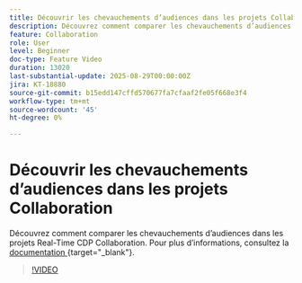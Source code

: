 ```yaml
---
title: Découvrir les chevauchements d’audiences dans les projets Collaboration
description: Découvrez comment comparer les chevauchements d’audiences dans les projets Real-Time CDP Collaboration.
feature: Collaboration
role: User
level: Beginner
doc-type: Feature Video
duration: 13020
last-substantial-update: 2025-08-29T00:00:00Z
jira: KT-18880
source-git-commit: b15edd147cffd570677fa7cfaaf2fe05f668e3f4
workflow-type: tm+mt
source-wordcount: '45'
ht-degree: 0%

---
```



# Découvrir les chevauchements d’audiences dans les projets Collaboration

Découvrez comment comparer les chevauchements d’audiences dans les projets Real-Time CDP Collaboration. Pour plus d’informations, consultez la [ documentation ](https://experienceleague.adobe.com/fr/docs/real-time-cdp-collaboration/using/collaborate/discover){target="_blank"}.

>[!VIDEO](https://video.tv.adobe.com/v/3471691/?learn=on&enablevpops&captions=fre_fr)

